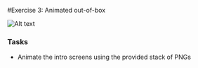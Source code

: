 #Exercise 3: Animated out-of-box

![Alt text](https://github.com/bkobash/ios-designers-continuing/raw/master/wk3-image-sequence/wk3.gif)

### Tasks
* Animate the intro screens using the provided stack of PNGs
